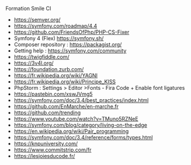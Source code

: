 Formation Smile CI

 - https://semver.org/
 - https://symfony.com/roadmap/4.4
 - https://github.com/FriendsOfPhp/PHP-CS-Fixer
 - Symfony 4 (Flex) https://symfony.sh/
 - Composer repository : https://packagist.org/
 - Getting help : https://symfony.com/community
 - https://twigfiddle.com/
 - https://3v4l.org/
 - https://foundation.zurb.com/
 - https://fr.wikipedia.org/wiki/YAGNI
 - https://fr.wikipedia.org/wiki/Principe_KISS
 - PhpStorm : Settings > Editor >Fonts - Fira Code + Enable font ligatures
 - https://pastebin.com/xswJVmg5
 - https://symfony.com/doc/3.4/best_practices/index.html
 - https://github.com/EnMarche/en-marche.fr
 - https://github.com/trending
 - https://www.youtube.com/watch?v=TMuno5RZNeE
 - https://symfony.com/blog/category/living-on-the-edge
 - https://en.wikipedia.org/wiki/Pair_programming
 - https://symfony.com/doc/3.4/reference/forms/types.html
 - https://knpuniversity.com/
 - https://www.commitstrip.com/fr
 - https://lesjoiesducode.fr/
